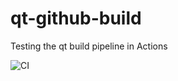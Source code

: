 # qt-github-build

Testing the qt build pipeline in Actions

![CI](https://github.com/bowniewk/qt-github-build/workflows/CI/badge.svg)
